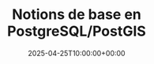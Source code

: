 ---
title: "Notions de base en PostgreSQL/PostGIS"
permalink: /fr/gisserver/
lang: fr
date: 2025-04-25T10:00:00+00:00
toc: true
toc_label: "Dans cette page"
typenav: database
---
